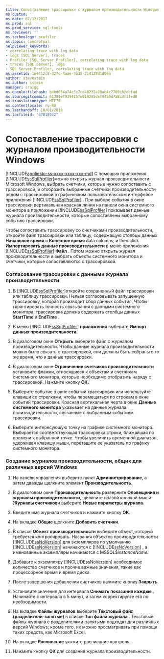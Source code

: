 ```yaml
---
title: Сопоставление трассировки с журналом производительности Windows | Документы Майкрософт
ms.custom: ''
ms.date: 07/12/2017
ms.prod: sql
ms.prod_service: sql-tools
ms.reviewer: ''
ms.technology: profiler
ms.topic: conceptual
helpviewer_keywords:
- correlating trace with log data
- logs [SQL Server], traces
- Profiler [SQL Server Profiler], correlating trace with log data
- traces [SQL Server], logs
- SQL Server Profiler, correlating trace with log data
ms.assetid: 1e4412c8-d27c-4aae-9b35-214128d1d00a
author: stevestein
ms.author: sstein
manager: craigg
ms.openlocfilehash: bdbd634a74c5e7cd48232a28ab4c7709e8febfad
ms.sourcegitcommit: 61381ef939415fe019285def9450d7583df1fed0
ms.translationtype: MTE75
ms.contentlocale: ru-RU
ms.lasthandoff: 10/01/2018
ms.locfileid: "47818932"
---
```

# <a name="correlate-a-trace-with-windows-performance-log-data"></a>Сопоставление трассировки с журналом производительности Windows
[!INCLUDE[appliesto-ss-xxxx-xxxx-xxx-md](../../includes/appliesto-ss-xxxx-xxxx-xxx-md.md)]
  С помощью приложения [!INCLUDE[ssSqlProfiler](../../includes/sssqlprofiler-md.md)]можно открыть журнал производительности Microsoft Windows, выбрать счетчики, которые нужно сопоставить с трассировкой, и отобразить выбранные счетчики производительности рядом с трассировкой в графическом пользовательском интерфейсе приложения [!INCLUDE[ssSqlProfiler](../../includes/sssqlprofiler-md.md)] . При выборе события в окне трассировки вертикальная красная линия на панели окна системного монитора в приложении [!INCLUDE[ssSqlProfiler](../../includes/sssqlprofiler-md.md)] показывает данные журнала производительности, которые сопоставлены выбранному событию трассировки.  
  
 Чтобы сопоставить трассировку со счетчиками производительности, откройте файл трассировки или таблицу, содержащую столбцы данных **Начальное время** и **Конечное время** data columns, и then click **Импортировать данные производительности** в меню приложения [!INCLUDE[ssSqlProfiler](../../includes/sssqlprofiler-md.md)] **Файл** . Потом можно открыть журнал производительности и выбрать объекты системного монитора и счетчики, которые сопоставляются с трассировкой.  
  
### <a name="to-correlate-a-trace-with-performance-log-data"></a>Согласование трассировки с данными журнала производительности  
  
1.  В [!INCLUDE[ssSqlProfiler](../../includes/sssqlprofiler-md.md)]откройте сохраненный файл трассировки или таблицу трассировки. Нельзя согласовывать запущенную трассировку, которая производит сбор данных события. Чтобы гарантировать точность связывания с данными системного монитора, трассировка должна содержать столбцы данных **StartTime** и **EndTime** .  
  
2.  В меню [!INCLUDE[ssSqlProfiler](../../includes/sssqlprofiler-md.md)] **приложения** выберите **Импорт данных производительности**.  
  
3.  В диалоговом окне **Открыть** выберите файл с журналом производительности. Чтобы данные журнала производительности можно было связать с трассировкой, они должны быть собраны в то же время, что и данные трассировки.  
  
4.  В диалоговом окне **Ограничение счетчиков производительности** установите флажки, относящиеся к объектам и счетчикам системного монитора, которые необходимо отобразить наряду с трассировкой. Нажмите кнопку **ОК.**  
  
5.  Выберите событие в окне событий трассировки или используйте клавиши со стрелками, чтобы перемещаться по строкам в окне событий трассировки. Красная вертикальная черта в окне **Данные системного монитора** указывает на данные журнала производительности, связанные с выбранным событием трассировки.  
  
6.  Выберите интересующую точку на графике системного монитора. Выбирается соответствующая трассировка строки, ближайшая по времени к выбранной точке. Чтобы увеличить временной диапазон, удерживая клавишу мыши, перетащите ее указатель по графику системного монитора.  
  
### <a name="to-create-performance-logs-that-can-be-shared-among-different-versions-of-windows"></a>Создание журналов производительности, общих для различных версий Windows  
  
1.  На панели управления выберите пункт **Администрирование**, а затем дважды щелкните элемент **Производительность**.  
  
2.  В диалоговом окне **Производительность** разверните **Оповещения и журналы производительности**, щелкните правой кнопкой мыши **Журналы счетчиков**и выберите **Новые параметры журнала**.  
  
3.  Введите имя журнала счетчиков и нажмите кнопку **ОК**.  
  
4.  На вкладке **Общие** щелкните **Добавить счетчики**.  
  
5.  В списке **Объект производительности** выберите объект, который требуется контролировать. Названия объектов производительности [!INCLUDE[ssNoVersion](../../includes/ssnoversion-md.md)] для экземпляров по умолчанию [!INCLUDE[ssNoVersion](../../includes/ssnoversion-md.md)] начинаются с [!INCLUDE[ssNoVersion](../../includes/ssnoversion-md.md)] , а именованные экземпляры начинаются с MSSQL$*instanceName*.  
  
6.  Добавьте к экземпляру [!INCLUDE[ssNoVersion](../../includes/ssnoversion-md.md)] необходимое количество счетчиков и прочие важные значения, такие как процессорное время и время диска.  
  
7.  После завершения добавления счетчиков нажмите кнопку **Закрыть**.  
  
8.  Установите значения для интервала **Снимать показания каждые** . Начинайте с интервала в 5 минут, и затем корректируйте его по необходимости.  
  
9. На вкладке **Файлы журналов** выберите **Текстовый файл (разделители-запятые)** в списке **Тип файла журнала** . Текстовые файлы журнала с разделителями-запятыми подходят для различных версий Windows; кроме того, их можно просматривать при помощи таких средств, как Microsoft Excel.  
  
10. На вкладке **Расписание** укажите расписание контроля.  
  
11. Нажмите кнопку **ОК** для создания журнала производительности.  
